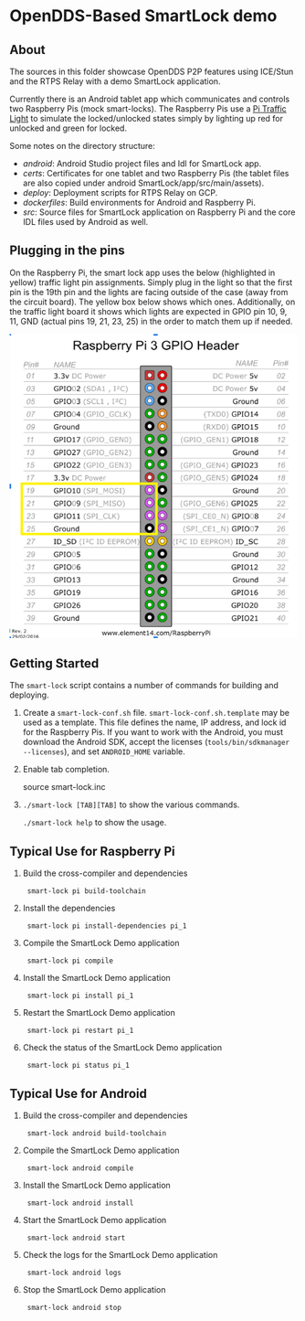 
# OpenDDS-Based SmartLock demo

## About

The sources in this folder showcase OpenDDS P2P features using ICE/Stun and the RTPS Relay with a demo SmartLock application.

Currently there is an Android tablet app which communicates and controls two Raspberry Pis (mock smart-locks). The Raspberry Pis use a [Pi Traffic Light](http://lowvoltagelabs.com/products/pi-traffic/) to simulate the locked/unlocked states simply by lighting up red for unlocked and green for locked.

Some notes on the directory structure:

* _android_: Android Studio project files and Idl for SmartLock app.
* _certs_: Certificates for one tablet and two Raspberry Pis (the tablet files are also copied under android SmartLock/app/src/main/assets).
* _deploy_:  Deployment scripts for RTPS Relay on GCP.
* _dockerfiles_: Build environments for Android and Raspberry Pi.
* _src_: Source files for SmartLock application on Raspberry Pi and the core IDL files used by Android as well.

## Plugging in the pins

On the Raspberry Pi, the smart lock app uses the below (highlighted in yellow) traffic light pin assignments. Simply plug in the light so that the first pin is the 19th pin and the lights are facing outside of the case (away from the circuit board). The yellow box below shows which ones. Additionally, on the traffic light board it shows which lights are expected in GPIO pin 10, 9, 11, GND (actual pins 19, 21, 23, 25) in the order to match them up if needed.

![Raspberry Pi Pin assignments](docs/pi-traffic-light-pins.png)

## Getting Started

The `smart-lock` script contains a number of commands for building and deploying.

1. Create a `smart-lock-conf.sh` file.  `smart-lock-conf.sh.template` may be used as a template.
   This file defines the name, IP address, and lock id for the Raspberry Pis.
   If you want to work with the Android, you must download the Android SDK, accept the licenses (`tools/bin/sdkmanager --licenses`), and set `ANDROID_HOME` variable.

2. Enable tab completion.

    source smart-lock.inc

3. `./smart-lock [TAB][TAB]` to show the various commands.

    `./smart-lock help` to show the usage.

## Typical Use for Raspberry Pi

1. Build the cross-compiler and dependencies

        smart-lock pi build-toolchain

2. Install the dependencies

        smart-lock pi install-dependencies pi_1

3. Compile the SmartLock Demo application

        smart-lock pi compile

4. Install the SmartLock Demo application

        smart-lock pi install pi_1

5. Restart the SmartLock Demo application

        smart-lock pi restart pi_1

6. Check the status of the SmartLock Demo application

        smart-lock pi status pi_1

## Typical Use for Android

1. Build the cross-compiler and dependencies

        smart-lock android build-toolchain

2. Compile the SmartLock Demo application

        smart-lock android compile

3. Install the SmartLock Demo application

        smart-lock android install

4. Start the SmartLock Demo application

        smart-lock android start

5. Check the logs for the SmartLock Demo application

        smart-lock android logs

6. Stop the SmartLock Demo application

        smart-lock android stop
